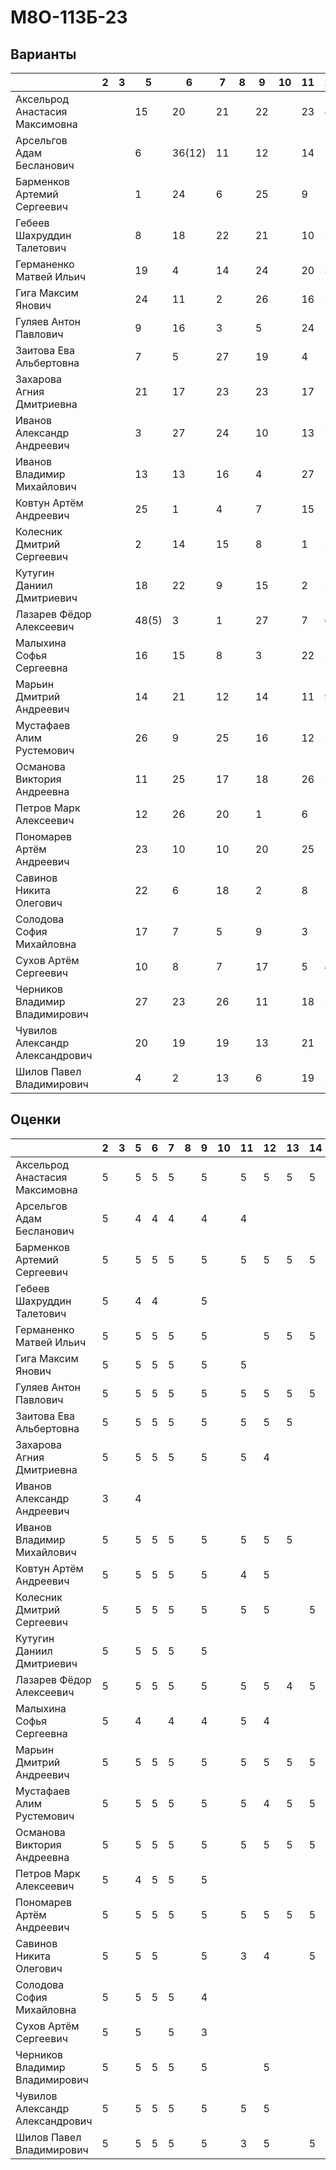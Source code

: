 # М8О-113Б-23

## Варианты

|                                 |  2  | 3  | 5  | 6  | 7  | 8  | 9  | 10 | 11 | 12 | 13 | 14 | 15 | КП1 | КП2 | КП3 | КП4 |
|---------------------------------|-----|----|----|----|----|----|----|----|----|----|----|----|----|-----|-----|-----|-----|
|  Аксельрод Анастасия Максимовна |     |    | 15 | 20 | 21 |    | 22 |    | 23 | 8  | 6  | 18 | 6  |     |     |  11 |  24 |
|    Арсельгов Адам Бесланович    |     |    | 6  | 36(12) | 11 |    | 12 |    | 14 | 18 | 9  | 16 | 3  |     |     |  27 |  27 |
|   Барменков Артемий Сергеевич   |     |    | 1  | 24 | 6  |    | 25 |    | 9  | 15 | 18 | 7  | 16 |     |     |  2  |  9  |
|    Гебеев Шахруддин Талетович   |     |    | 8  | 18 | 22 |    | 21 |    | 10 | 25 | 22 | 26 | 7  |     |     |  3  |  13 |
|     Германенко Матвей Ильич     |     |    | 19 | 4  | 14 |    | 24 |    | 20 | 3  | 5  | 11 | 5  |     |     |  6  |  12 |
|        Гига Максим Янович       |     |    | 24 | 11 | 2  |    | 26 |    | 16 | 22 | 11 | 8  | 1  |     |     |  19 |  5  |
|      Гуляев Антон Павлович      |     |    | 9  | 16 | 3  |    | 5  |    | 24 | 16 | 20 | 25 | 20 |     |     |  5  |  20 |
|     Заитова Ева Альбертовна     |     |    | 7  | 5  | 27 |    | 19 |    | 4  | 19 | 12 | 23 | 25 |     |     |  9  |  22 |
|    Захарова Агния Дмитриевна    |     |    | 21 | 17 | 23 |    | 23 |    | 17 | 5  | 15 | 17 | 14 |     |     |  14 |  16 |
|    Иванов Александр Андреевич   |     |    | 3  | 27 | 24 |    | 10 |    | 13 | 7  | 10 | 10 | 22 |     |     |  22 |  2  |
|    Иванов Владимир Михайлович   |     |    | 13 | 13 | 16 |    | 4  |    | 27 | 14 | 25 | 14 | 2  |     |     |  1  |  7  |
|      Ковтун Артём Андреевич     |     |    | 25 | 1  | 4  |    | 7  |    | 15 | 12 | 21 | 5  | 24 |     |     |  21 |  1  |
|    Колесник Дмитрий Сергеевич   |     |    | 2  | 14 | 15 |    | 8  |    | 1  | 23 | 1  | 24 | 21 |     |     |  12 |  19 |
|    Кутугин Даниил Дмитриевич    |     |    | 18 | 22 | 9  |    | 15 |    | 2  | 24 | 26 | 2  | 27 |     |     |  24 |  3  |
|     Лазарев Фёдор Алексеевич    |     |    | 48(5) | 3  | 1  |    | 27 |    | 7  | 6  | 4  | 22 | 19 |     |     |  16 |  6  |
|     Малыхина Софья Сергеевна    |     |    | 16 | 15 | 8  |    | 3  |    | 22 | 2  | 17 | 9  | 18 |     |     |  4  |  17 |
|     Марьин Дмитрий Андреевич    |     |    | 14 | 21 | 12 |    | 14 |    | 11 | 9  | 16 | 19 | 10 |     |     |  17 |  8  |
|    Мустафаев Алим Рустемович    |     |    | 26 | 9  | 25 |    | 16 |    | 12 | 26 | 27 | 4  | 23 |     |     |  15 |  10 |
|   Османова Виктория Андреевна   |     |    | 11 | 25 | 17 |    | 18 |    | 26 | 20 | 23 | 6  | 9  |     |     |  8  |  15 |
|      Петров Марк Алексеевич     |     |    | 12 | 26 | 20 |    | 1  |    | 6  | 17 | 13 | 20 | 13 |     |     |  10 |  11 |
|    Пономарев Артём Андреевич    |     |    | 23 | 10 | 10 |    | 20 |    | 25 | 1  | 8  | 21 | 15 |     |     |  20 |  4  |
|     Савинов Никита Олегович     |     |    | 22 | 6  | 18 |    | 2  |    | 8  | 11 | 24 | 27 | 17 |     |     |  23 |  23 |
|    Солодова София Михайловна    |     |    | 17 | 7  | 5  |    | 9  |    | 3  | 10 | 19 | 12 | 12 |     |     |  13 |  26 |
|      Сухов Артём Сергеевич      |     |    | 10 | 8  | 7  |    | 17 |    | 5  | 4  | 14 | 13 | 26 |     |     |  26 |  18 |
|  Черников Владимир Владимирович |     |    | 27 | 23 | 26 |    | 11 |    | 18 | 21 | 3  | 15 | 11 |     |     |  7  |  14 |
| Чувилов Александр Александрович |     |    | 20 | 19 | 19 |    | 13 |    | 21 | 13 | 7  | 3  | 4  |     |     |  25 |  21 |
|     Шилов Павел Владимирович    |     |    | 4  | 2  | 13 |    | 6  |    | 19 | 27 | 2  | 1  | 8  |     |     |  18 |  25 |

## Оценки

|                                 |  2  | 3 | 5 | 6 | 7 | 8 | 9 | 10 | 11 | 12 | 13 | 14 | 15 | КП1 | КП2 | КП3 | КП4 |
|---------------------------------|-----|---|---|---|---|---|---|----|----|----|----|----|----|-----|-----|-----|-----|
|  Аксельрод Анастасия Максимовна |  5  |   | 5 | 5 | 5 |   | 5 |    | 5  | 5  | 5  | 5  | 5  |     |     |     |     |
|    Арсельгов Адам Бесланович    |  5  |   | 4 | 4 | 4 |   | 4 |    | 4  |    |    |    |    |     |     |     |     |
|   Барменков Артемий Сергеевич   |  5  |   | 5 | 5 | 5 |   | 5 |    | 5  |  5 | 5  | 5  | 5  |     |     |     |     |
|    Гебеев Шахруддин Талетович   |  5  |   | 4 | 4 |   |   | 5 |    |    |    |    |    |    |     |     |     |     |
|     Германенко Матвей Ильич     |  5  |   | 5 | 5 | 5 |   | 5 |    |    | 5  | 5  |  5 | 5  |     |     |     |     |
|        Гига Максим Янович       |  5  |   | 5 | 5 | 5 |   | 5 |    | 5  |    |    |    |    |     |     |     |     |
|      Гуляев Антон Павлович      |  5  |   | 5 | 5 | 5 |   | 5 |    | 5  | 5  | 5  | 5  | 5  |     |     |     |     |
|     Заитова Ева Альбертовна     |  5  |   | 5 | 5 | 5 |   | 5 |    | 5  | 5  | 5  |    |    |     |     |     |     |
|    Захарова Агния Дмитриевна    |  5  |   | 5 | 5 | 5 |   | 5 |    | 5  | 4  |    |    |    |     |     |     |     |
|    Иванов Александр Андреевич   |  3  |   | 4 |   |   |   |   |    |    |    |    |    |    |     |     |     |     |
|    Иванов Владимир Михайлович   |  5  |   | 5 | 5 | 5 |   | 5 |    | 5  | 5  | 5  |    |    |     |     |     |     |
|      Ковтун Артём Андреевич     |  5  |   | 5 | 5 | 5 |   | 5 |    | 4  | 5  |    |    |    |     |     |     |     |
|    Колесник Дмитрий Сергеевич   |  5  |   | 5 | 5 | 5 |   | 5 |    | 5  |  5 |    | 5  | 5  |     |     |     |     |
|    Кутугин Даниил Дмитриевич    |  5  |   | 5 | 5 | 5 |   | 5 |    |    |    |    |    |    |     |     |     |     |
|     Лазарев Фёдор Алексеевич    |  5  |   | 5 | 5 | 5 |   | 5 |    | 5  |  5 | 4  | 5  | 5  |     |     |     |     |
|     Малыхина Софья Сергеевна    |  5  |   | 4 |   | 4 |   | 4 |    | 5  |  4 |    |    |    |     |     |     |     |
|     Марьин Дмитрий Андреевич    |  5  |   | 5 | 5 | 5 |   | 5 |    | 5  |  5 | 5  | 5  |  5 |     |     |     |     |
|    Мустафаев Алим Рустемович    |  5  |   | 5 | 5 | 5 |   | 5 |    | 5  |  4 | 5  | 5  |    |     |     |     |     |
|   Османова Виктория Андреевна   |  5  |   | 5 | 5 | 5 |   | 5 |    | 5  |  5 | 5  | 5  | 5  |     |     |     |     |
|      Петров Марк Алексеевич     |  5  |   | 4 | 5 | 5 |   | 5 |    |    |    |    |    |    |     |     |     |     |
|    Пономарев Артём Андреевич    |  5  |   | 5 | 5 | 5 |   | 5 |    | 5  |  5 |  5 | 5  | 5  |     |     |     |     |
|     Савинов Никита Олегович     |  5  |   | 5 | 5 |   |   | 5 |    | 3  |  4 |    | 5  |    |     |     |     |     |
|    Солодова София Михайловна    |  5  |   | 5 | 5 | 5 |   | 4 |    |    |    |    |    |    |     |     |     |     |
|      Сухов Артём Сергеевич      |  5  |   | 5 |   | 5 |   | 3 |    |    |    |    |    |    |     |     |     |     |
|  Черников Владимир Владимирович |  5  |   | 5 | 5 | 5 |   | 5 |    |    | 5  |    |    |    |     |     |     |     |
| Чувилов Александр Александрович |  5  |   | 5 | 5 | 5 |   | 5 |    | 5  | 5  |    |    | 5  |     |     |     |     |
|     Шилов Павел Владимирович    |  5  |   | 5 | 5 | 5 |   | 5 |    | 3  | 5  |    | 5  | 5  |     |     |     |     |

